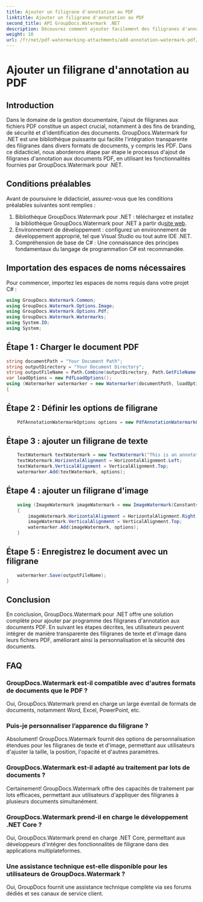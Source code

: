 ```yaml
---
title: Ajouter un filigrane d'annotation au PDF
linktitle: Ajouter un filigrane d'annotation au PDF
second_title: API GroupDocs.Watermark .NET
description: Découvrez comment ajouter facilement des filigranes d'annotation aux documents PDF à l'aide de GroupDocs.Watermark for .NET. Améliorez facilement l’image de marque et la sécurité des documents.
weight: 10
url: /fr/net/pdf-watermarking-attachments/add-annotation-watermark-pdf/
---
```


# Ajouter un filigrane d'annotation au PDF

## Introduction
Dans le domaine de la gestion documentaire, l'ajout de filigranes aux fichiers PDF constitue un aspect crucial, notamment à des fins de branding, de sécurité et d'identification des documents. GroupDocs.Watermark for .NET est une bibliothèque puissante qui facilite l'intégration transparente des filigranes dans divers formats de documents, y compris les PDF. Dans ce didacticiel, nous aborderons étape par étape le processus d'ajout de filigranes d'annotation aux documents PDF, en utilisant les fonctionnalités fournies par GroupDocs.Watermark pour .NET.
## Conditions préalables
Avant de poursuivre le didacticiel, assurez-vous que les conditions préalables suivantes sont remplies :
1.  Bibliothèque GroupDocs.Watermark pour .NET : téléchargez et installez la bibliothèque GroupDocs.Watermark pour .NET à partir du[site web](https://releases.groupdocs.com/Watermark/net/).
2. Environnement de développement : configurez un environnement de développement approprié, tel que Visual Studio ou tout autre IDE .NET.
3. Compréhension de base de C# : Une connaissance des principes fondamentaux du langage de programmation C# est recommandée.

## Importation des espaces de noms nécessaires
Pour commencer, importez les espaces de noms requis dans votre projet C# :
```csharp
using GroupDocs.Watermark.Common;
using GroupDocs.Watermark.Options.Image;
using GroupDocs.Watermark.Options.Pdf;
using GroupDocs.Watermark.Watermarks;
using System.IO;
using System;
```
## Étape 1 : Charger le document PDF
```csharp
string documentPath = "Your Document Path";
string outputDirectory = "Your Document Directory";
string outputFileName = Path.Combine(outputDirectory, Path.GetFileName(documentPath));
var loadOptions = new PdfLoadOptions();
using (Watermarker watermarker = new Watermarker(documentPath, loadOptions))
{
```
## Étape 2 : Définir les options de filigrane
```csharp
	PdfAnnotationWatermarkOptions options = new PdfAnnotationWatermarkOptions();
```
## Étape 3 : ajouter un filigrane de texte
```csharp
	TextWatermark textWatermark = new TextWatermark("This is an annotation watermark", new Font("Arial", 8));
	textWatermark.HorizontalAlignment = HorizontalAlignment.Left;
	textWatermark.VerticalAlignment = VerticalAlignment.Top;
	watermarker.Add(textWatermark, options);
```
## Étape 4 : ajouter un filigrane d'image
```csharp
	using (ImageWatermark imageWatermark = new ImageWatermark(Constants.ProtectJpg))
	{
		imageWatermark.HorizontalAlignment = HorizontalAlignment.Right;
		imageWatermark.VerticalAlignment = VerticalAlignment.Top;
		watermarker.Add(imageWatermark, options);
	}
```
## Étape 5 : Enregistrez le document avec un filigrane
```csharp
	watermarker.Save(outputFileName);
}
```

## Conclusion
En conclusion, GroupDocs.Watermark pour .NET offre une solution complète pour ajouter par programme des filigranes d'annotation aux documents PDF. En suivant les étapes décrites, les utilisateurs peuvent intégrer de manière transparente des filigranes de texte et d'image dans leurs fichiers PDF, améliorant ainsi la personnalisation et la sécurité des documents.
## FAQ
### GroupDocs.Watermark est-il compatible avec d'autres formats de documents que le PDF ?
Oui, GroupDocs.Watermark prend en charge un large éventail de formats de documents, notamment Word, Excel, PowerPoint, etc.
### Puis-je personnaliser l’apparence du filigrane ?
Absolument! GroupDocs.Watermark fournit des options de personnalisation étendues pour les filigranes de texte et d'image, permettant aux utilisateurs d'ajuster la taille, la position, l'opacité et d'autres paramètres.
### GroupDocs.Watermark est-il adapté au traitement par lots de documents ?
Certainement! GroupDocs.Watermark offre des capacités de traitement par lots efficaces, permettant aux utilisateurs d'appliquer des filigranes à plusieurs documents simultanément.
### GroupDocs.Watermark prend-il en charge le développement .NET Core ?
Oui, GroupDocs.Watermark prend en charge .NET Core, permettant aux développeurs d'intégrer des fonctionnalités de filigrane dans des applications multiplateformes.
### Une assistance technique est-elle disponible pour les utilisateurs de GroupDocs.Watermark ?
Oui, GroupDocs fournit une assistance technique complète via ses forums dédiés et ses canaux de service client.